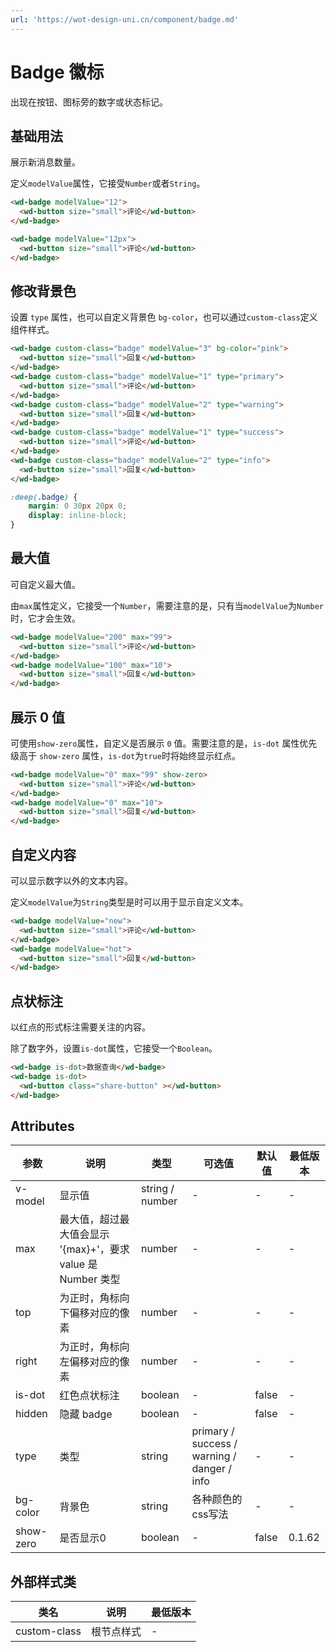 ```yaml
---
url: 'https://wot-design-uni.cn/component/badge.md'
---
```

# Badge 徽标

出现在按钮、图标旁的数字或状态标记。

## 基础用法

展示新消息数量。

定义`modelValue`属性，它接受`Number`或者`String`。

```html
<wd-badge modelValue="12">
  <wd-button size="small">评论</wd-button>
</wd-badge>

<wd-badge modelValue="12px">
  <wd-button size="small">评论</wd-button>
</wd-badge>
```

## 修改背景色

设置 `type` 属性，也可以自定义背景色 `bg-color`，也可以通过`custom-class`定义组件样式。

```html
<wd-badge custom-class="badge" modelValue="3" bg-color="pink">
  <wd-button size="small">回复</wd-button>
</wd-badge>
<wd-badge custom-class="badge" modelValue="1" type="primary">
  <wd-button size="small">评论</wd-button>
</wd-badge>
<wd-badge custom-class="badge" modelValue="2" type="warning">
  <wd-button size="small">回复</wd-button>
</wd-badge>
<wd-badge custom-class="badge" modelValue="1" type="success">
  <wd-button size="small">评论</wd-button>
</wd-badge>
<wd-badge custom-class="badge" modelValue="2" type="info">
  <wd-button size="small">回复</wd-button>
</wd-badge>
```

```scss
:deep(.badge) {
    margin: 0 30px 20px 0;
    display: inline-block;
}
```

## 最大值

可自定义最大值。

由`max`属性定义，它接受一个`Number`，需要注意的是，只有当`modelValue`为`Number`时，它才会生效。

```html
<wd-badge modelValue="200" max="99">
  <wd-button size="small">评论</wd-button>
</wd-badge>
<wd-badge modelValue="100" max="10">
  <wd-button size="small">回复</wd-button>
</wd-badge>
```

## 展示 0 值

可使用`show-zero`属性，自定义是否展示 `0` 值。需要注意的是，`is-dot` 属性优先级高于 `show-zero` 属性，`is-dot`为`true`时将始终显示红点。

```html
<wd-badge modelValue="0" max="99" show-zero>
  <wd-button size="small">评论</wd-button>
</wd-badge>
<wd-badge modelValue="0" max="10">
  <wd-button size="small">回复</wd-button>
</wd-badge>
```

## 自定义内容

可以显示数字以外的文本内容。

定义`modelValue`为`String`类型是时可以用于显示自定义文本。

```html
<wd-badge modelValue="new">
  <wd-button size="small">评论</wd-button>
</wd-badge>
<wd-badge modelValue="hot">
  <wd-button size="small">回复</wd-button>
</wd-badge>
```

## 点状标注

以红点的形式标注需要关注的内容。

除了数字外，设置`is-dot`属性，它接受一个`Boolean`。

```html
<wd-badge is-dot>数据查询</wd-badge>
<wd-badge is-dot>
  <wd-button class="share-button" ></wd-button>
</wd-badge>
```

## Attributes

| 参数 | 说明 | 类型 | 可选值 | 默认值 | 最低版本 |
|-----|------|-----|-------|-------|---------|
| v-model | 显示值 | string / number | - | - | - | - |
| max | 最大值，超过最大值会显示 '{max}+'，要求 value 是 Number 类型 | number | - | - | - |
| top | 为正时，角标向下偏移对应的像素 | number | - | - | - |
| right | 为正时，角标向左偏移对应的像素 | number | - | - | - |
| is-dot | 红色点状标注 | boolean | - | false | - |
| hidden | 隐藏 badge | boolean | - | false | - |
| type | 类型 | string | primary / success / warning / danger / info | - | - |
| bg-color | 背景色 | string | 各种颜色的css写法 | - | - |
| show-zero | 是否显示0 | boolean | - | false | 0.1.62 |

## 外部样式类

| 类名 | 说明 | 最低版本 |
|-----|------|--------|
| custom-class | 根节点样式 | - |
